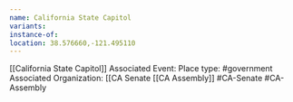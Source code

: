 ```yaml
---
name: California State Capitol
variants: 
instance-of: 
location: 38.576660,-121.495110
---
```

[[California State Capitol]]
Associated Event: 
Place type: #government
Associated Organization: 
[[CA Senate
[[CA Assembly]]
#CA-Senate
#CA-Assembly